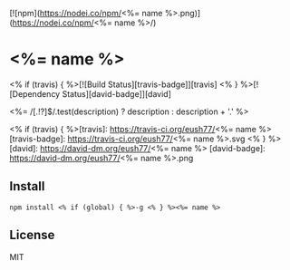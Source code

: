 [![npm](https://nodei.co/npm/<%= name %>.png)](https://nodei.co/npm/<%= name %>/)

# <%= name %>

<% if (travis) { %>[![Build Status][travis-badge]][travis] <% } %>[![Dependency Status][david-badge]][david]

<%= /[.!?]$/.test(description) ? description : description + '.' %>

<% if (travis) { %>[travis]: https://travis-ci.org/eush77/<%= name %>
[travis-badge]: https://travis-ci.org/eush77/<%= name %>.svg
<% } %>[david]: https://david-dm.org/eush77/<%= name %>
[david-badge]: https://david-dm.org/eush77/<%= name %>.png

## Install

```
npm install <% if (global) { %>-g <% } %><%= name %>
```

## License

MIT
